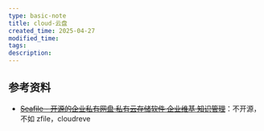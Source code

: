 ```yaml
---
type: basic-note
title: cloud-云盘
created_time: 2025-04-27
modified_time: 
tags:
description:
---
```


## 参考资料

- ~~[Seafile - 开源的企业私有网盘 私有云存储软件 企业维基 知识管理](https://www.seafile.com/home/)~~：不开源，不如 zfile，cloudreve
